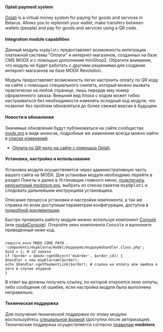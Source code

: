 #### Oplati payment system

[Oplati](https://www.o-plati.by/) is a virtual money system for paying for goods and services in Belarus. Allows you to replenish your wallet, make transfers between wallets (people) and pay for goods and services using a QR code.

#### Integration module capabilities

Данный модуль `mspOplati` предоставляет возможность интеграции платежной системы "Оплати" и интернет-магазинов, созданных на базе CMS MODX и с помощью дополнения miniShop2. Обратите внимание, что модуль не будет работать с другими решениями для создания интернет-магазинов на базе MODX Revolution.

Модуль предоставляет возможность легко настроить оплату по QR коду на сайте с помощью специального снипета, который можно вызвать практически на любой странице, лишь передав ему номер оформленного заказа. Внешний вид блока с кодом может гибко настраиваться без необходимости изменять исходный код модуля, что позволит без проблем обновляться до более свежей версии в будущем.

#### Новости и обновления

Значимые обновления будут публиковаться на сайте сообщества <a href="https://modx.pro/">modx.pro</a> в виде анонсов, подробные же изменения всегда можно найти в <a href="https://modstore.pro/packages/payment-system/mspklarna#tab/changelog">списке изменений</a>.

- <a href="https://modx.pro">Оплата по QR-коду на сайте с помощью Oplati</a>.

#### Установка, настройка и использование

Установка модуля осуществляется через административную часть вашего сайта на MODX. Для установки модуля необходимо перейти в раздел <em>Пакеты</em> и далее в <em>Установщик</em> главного меню, <a href="https://modstore.pro/info/connection">подключить репозиторий modstore.pro</a>, выбрать из списка пакетов <kbd>mspOplati</kbd> и следовать дальнейшим инструкциям установщика.

Описание процесса установки и настройки компонента, а так же справка по всем доступным параметрам конфигурации, доступна в <a href="https://docs.modx.pro/komponentyi/minishop2/moduli-oplatyi/mspklarna">подробной документации</a>.

Быстро проверить работу модуля можно используя компонент <a href="https://modx.com/extras/package/console">Console</a> (или <a href="https://modstore.pro/packages/utilities/modalconsole">modalConsole</a>). Откройте окно компонента <kbd>Console</kbd> и выполните приведенный ниже код.

<code>
require_once MODX_CORE_PATH . 'components/mspklarna/model/msppaymo/msppaymohandler.class.php';
$oid = 1; # id заказа
if ($order = $modx->getObject('msOrder', $order_id)) {
$handler = new mspKlarnaH($order);
echo $handler->getPaymentLink($order); # ссылка на оплату или ошибка в логе в случае неудачи
}</code>

В ответ вы должны получить ссылку, по которой откроется окно оплаты, либо сообщение об ошибке, если настройка модуля была выполнена неправильно.

#### Техническая поддержка

Для получения технической поддержки по этому модулю воcпользуйтесь <a href="https://modstore.pro/office/support">специальной формой</a> (доступна после авторизации). Техническая поддержка осуществляется согласно <a href="https://modstore.pro/info/rules">правилам</a> <strong>modstore</strong>.

